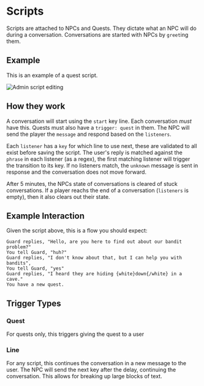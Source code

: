 # Scripts

Scripts are attached to NPCs and Quests. They dictate what an NPC will do during a conversation. Conversations are started with NPCs by `greet`ing them.

## Example

This is an example of a quest script.

![Admin script editing](/images/admin-script-edit-quest.png)

## How they work

A conversation will start using the `start` key line. Each conversation _must_ have this. Quests must also have a `trigger: quest` in them. The NPC will send the player the `message` and respond based on the `listeners`.

Each `listener` has a `key` for which line to use next, these are validated to all exist before saving the script. The user's reply is matched against the `phrase` in each listener (as a regex), the first matching listener will trigger the transition to its key. If no listeners match, the `unknown` message is sent in response and the conversation does not move forward.

After 5 minutes, the NPCs state of conversations is cleared of stuck conversations. If a player reachs the end of a conversation (`listeners` is empty), then it also clears out their state.

## Example Interaction

Given the script above, this is a flow you should expect:

```
Guard replies, "Hello, are you here to find out about our bandit problem?"
You tell Guard, "huh?"
Guard replies, "I don't know about that, but I can help you with bandits",
You tell Guard, "yes"
Guard replies, "I heard they are hiding {white}down{/white} in a cave."
You have a new quest.
```

## Trigger Types

### Quest

For quests only, this triggers giving the quest to a user

### Line

For any script, this continues the conversation in a new message to the user. The NPC will send the next key after the delay, continuing the conversation. This allows for breaking up large blocks of text.
